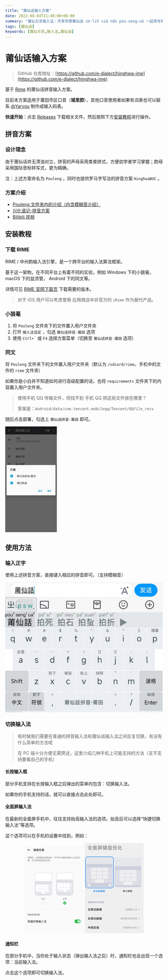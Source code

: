 ```yaml
---
title: "莆仙话输入方案"
date: 2022-08-04T21:49:00+08:00
summary: "莆仙方言输入法：齐来写㑚莆仙话 zé-lih siâ nâh póu-seng-uā 一起来写我们莆仙话"
tags: [莆仙话]
keywords: [莆仙方言,输入法,莆仙话]
---
```


# 莆仙话输入方案

> GitHub 仓库地址：[https://github.com/e-dialect/hinghwa-ime](https://github.com/e-dialect/hinghwa-ime)

基于 [Rime](https://rime.im/) 的莆仙话拼音输入方案。

目前本方案适用于莆田市区口音（**城里腔**），其他口音使用者如果有词表也可以联系 [@Yaryou](https://github.com/Yaryou) 制作成输入码表。

**快速开始**：点击 [Releases](https://github.com/e-dialect/hinghwa-ime/releases/latest) 下载相关文件，然后按照下方[安装教程](#安装教程)进行操作。

## 拼音方案

### 设计理念

由于莆仙话并无清浊对立，拼音的声母采用类普拼式，方便初学者学习掌握；韵母采用国际音标转写式，更为精确。

注：上述方案命名为 `Pouleng` ，同时也提供罗马字写法的拼音方案 `HinghwaBUC` 。

### 方案介绍

- [Pouleng 文件夹内的介绍（内含模糊音介绍）](./Pouleng/README.md) 
- [兴化语记-拼音方案](https://hinghwa.cn/pinyin) 
- [Bilibili 视频](https://www.bilibili.com/video/BV1RJ411q7yW)

## 安装教程

### 下载 RIME

RIME / 中州韵输入法引擎，是一个跨平台的输入法算法框架。

基于这一架构，在不同平台上有着不同的实验，例如 Windows 下的小狼毫， macOS 下的鼠须管， Android 下的同文等。

详情可见 [RIME 官网下载页](https://rime.im/download/) 下载需要的版本。

> 对于 iOS 用户可以考虑使用 应用商店中非官方的 `iRime` 作为替代产品。

### 小狼毫

1. 将 `Pouleng` 文件夹下的文件置入用户文件夹
2. 打开 `输入法设定` ，勾选 `莆仙话拼音-莆田` 选项
3. 使用 `` Ctrl+` `` 或 `F4` 选择方案菜单（切换至 `莆仙话拼音-莆田` 选项）

### 同文

将 `Pouleng` 文件夹下的文件置入用户文件夹（默认为 `/sdcard/rime`，手机中的文件的 `rime` 文件夹）

如果你是小白并不知道如何进行高级配置的话，也将 `requirements` 文件夹下的内容置入用户文件夹。

> 使用手机 QQ 传输文件，但找不到 手机 QQ 把这些文件放在哪里？
>
> 答案是：`Android/data/com.tencent.mobileqq/Tencent/QQfile_recv`

随后点击部署，勾选上 `莆仙话拼音-莆田` 即可。

<img src="images/同文.jpg" alt="同文" style="zoom: 33%;" />

## 使用方法

### 输入正字

使用上述拼音方案，直接键入相应的拼音即可。（支持模糊音）

<img src="images/输入样例.png" alt="输入样例" style="zoom: 67%;" />

### 切换输入法

> 有时候我们需要在普通的拼音输入法和莆仙话输入法之间反复切换，有没有什么简单的方法呢
>
> 在 PC 端十分方便无需赘述，这里介绍几种手机上可能支持的方法（支不支持要看自己的手机）

#### 长按输入框

部分手机支持在长按输入框之后弹出的菜单内包含：切换输入法。

如果你的手机支持的话，就可以直接点击此处即可。

#### 全面屏输入法

在最新的全面屏手机中，往往支持抬高输入法的选项。抬高后可以选择“快捷切换输入法”等选项。

这个选项可以在手机的设置中找到，例如：

<div style="text-align: center">
	<img src="images/全面屏菜单-1.png" alt="全面屏菜单-1" style="zoom:50%;" />
	<img src="images/全面屏菜单-2.png" alt="全面屏菜单-2" style="zoom:50%;" />
</div>

#### 通知栏

在部分手机中，当你处于输入状态（弹出输入法之后）时，通知栏也会出现一个选项：当前输入法。

点击这个选项即可切换输入法。